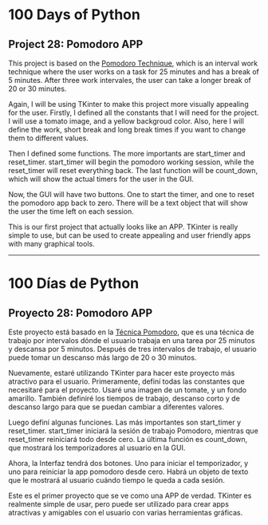 # 100 Days of Python
## Project 28: Pomodoro APP

This project is based on the [Pomodoro Technique](https://en.wikipedia.org/wiki/Pomodoro_Technique), which is an interval work technique where the user works on a task for 25 minutes and has a break of 5 minutes. After three work intervales, the user can take a longer break of 20 or 30 minutes.

Again, I will be using TKinter to make this project more visually appealing for the user. 
Firstly, I defined all the constants that I will need for the project. I will use a tomato image, and a yellow backgroud color. Also, here I will define the work, short break and long break times if you want to change them to different values.

Then I defined some functions. The more importants are start_timer and reset_timer. start_timer will begin the pomodoro working session, while the reset_timer will reset everything back. The last function will be count_down, which will show the actual timers for the user in the GUI.

Now, the GUI will have two buttons. One to start the timer, and one to reset the pomodoro app back to zero. There will be a text object that will show the user the time left on each session.

This is our first project that actually looks like an APP. TKinter is really simple to use, but can be used to create appealing and user friendly apps with many graphical tools.


---------------------------------------------------------------------------------------------------------------------------------------------------------------------------------

# 100 Días de Python
## Proyecto 28: Pomodoro APP

Este proyecto está basado en la [Técnica Pomodoro](https://es.wikipedia.org/wiki/Técnica_Pomodoro), que es una técnica de trabajo por intervalos dónde el usuario trabaja en una tarea por 25 minutos y descansa por 5 minutos. Después de tres intervalos de trabajo, el usuario puede tomar un descanso más largo de 20 o 30 minutos.

Nuevamente, estaré utilizando TKinter para hacer este proyecto más atractivo para el usuario.
Primeramente, definí todas las constantes que necesitaré para el proyecto. Usaré una imagen de un tomate, y un fondo amarillo. También definiré los tiempos de trabajo, descanso corto y de descanso largo para que se puedan cambiar a diferentes valores.

Luego definí algunas funciones. Las más importantes son start_timer y reset_timer. start_timer iniciará la sesión de trabajo Pomodoro, mientras que reset_timer reiniciará todo desde cero. La última función es count_down, que mostrará los temporizadores al usuario en la GUI.

Ahora, la Interfaz tendrá dos botones. Uno para iniciar el temporizador, y uno para reiniciar la app pomodoro desde cero. Habrá un objeto de texto que le mostrará al usuario cuándo tiempo le queda a cada sesión.

Este es el primer proyecto que se ve como una APP de verdad. TKinter es realmente simple de usar, pero puede ser utilizado para crear apps atractivas y amigables con el usuario con varias herramientas gráficas.
